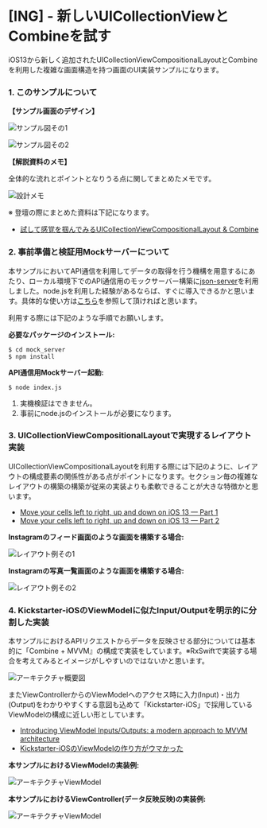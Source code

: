 # [ING] - 新しいUICollectionViewとCombineを試す

iOS13から新しく追加されたUICollectionViewCompositionalLayoutとCombineを利用した複雑な画面構造を持つ画面のUI実装サンプルになります。

### 1. このサンプルについて

__【サンプル画面のデザイン】__

![サンプル図その1](https://github.com/fumiyasac/ComplexCollectionViewStyleExample/blob/master/images/sample_thumbnail1.jpg)

![サンプル図その2](https://github.com/fumiyasac/ComplexCollectionViewStyleExample/blob/master/images/sample_thumbnail2.jpg)

__【解説資料のメモ】__

全体的な流れとポイントとなりうる点に関してまとめたメモです。

![設計メモ](https://github.com/fumiyasac/ComplexCollectionViewStyleExample/blob/master/images/idea_note.jpg)

※ 登壇の際にまとめた資料は下記になります。

+ [試して感覚を掴んでみるUICollectionViewCompositionalLayout & Combine](https://www.slideshare.net/fumiyasakai37/uicollectionviewcompositionallayout-combine)

### 2. 事前準備と検証用Mockサーバーについて

本サンプルにおいてAPI通信を利用してデータの取得を行う機構を用意するにあたり、ローカル環境下でのAPI通信用のモックサーバー構築に[json-server](https://github.com/typicode/json-server)を利用しました。node.jsを利用した経験があるならば、すぐに導入できるかと思います。具体的な使い方は[こちら](https://blog.eleven-labs.com/en/json-server/)を参照して頂ければと思います。

利用する際には下記のような手順でお願いします。

__必要なパッケージのインストール:__

```
$ cd mock_server
$ npm install
```

__API通信用Mockサーバー起動:__

```
$ node index.js
```

1. 実機検証はできません。
2. 事前にnode.jsのインストールが必要になります。

### 3. UICollectionViewCompositionalLayoutで実現するレイアウト実装

UICollectionViewCompositionalLayoutを利用する際には下記のように、レイアウトの構成要素の関係性がある点がポイントになります。セクション毎の複雑なレイアウトの構築の構築が従来の実装よりも柔軟できることが大きな特徴かと思います。

+ [Move your cells left to right, up and down on iOS 13 — Part 1](https://medium.com/shopback-engineering/move-your-cells-left-to-right-up-and-down-on-ios-13-part-1-1a5e010f48f9)
+ [Move your cells left to right, up and down on iOS 13 — Part 2](https://medium.com/shopback-engineering/move-your-cells-left-to-right-up-and-down-on-ios-13-part-2-fbc430802227)

__Instagramのフィード画面のような画面を構築する場合:__

![レイアウト例その1](https://github.com/fumiyasac/ComplexCollectionViewStyleExample/blob/master/images/layout_dynamic_height.png)

__Instagramの写真一覧画面のような画面を構築する場合:__

![レイアウト例その2](https://github.com/fumiyasac/ComplexCollectionViewStyleExample/blob/master/images/layout_mosaic_layout.png)

### 4. Kickstarter-iOSのViewModelに似たInput/Outputを明示的に分割した実装

本サンプルにおけるAPIリクエストからデータを反映させる部分については基本的に「Combine + MVVM』の構成で実装をしています。※RxSwiftで実装する場合を考えてみるとイメージがしやすいのではないかと思います。

![アーキテクチャ概要図](https://github.com/fumiyasac/ComplexCollectionViewStyleExample/blob/master/images/architecture_introduction.png)

またViewControllerからのViewModelへのアクセス時に入力(Input)・出力(Output)をわかりやすくする意図も込めて「Kickstarter-iOS」で採用しているViewModelの構成に近しい形としています。

+ [Introducing ViewModel Inputs/Outputs: a modern approach to MVVM architecture](https://tech.mercari.com/entry/2019/06/12/120000)
+ [Kickstarter-iOSのViewModelの作り方がウマかった](https://qiita.com/muukii/items/045b12405f7acff1a9fd)

__本サンプルにおけるViewModelの実装例:__

![アーキテクチャViewModel](https://github.com/fumiyasac/ComplexCollectionViewStyleExample/blob/master/images/architecture_viewmodel.png)

__本サンプルにおけるViewController(データ反映反映)の実装例:__

![アーキテクチャViewModel](https://github.com/fumiyasac/ComplexCollectionViewStyleExample/blob/master/images/architecture_viewcontroller.png)
